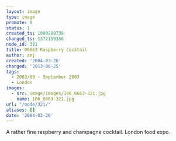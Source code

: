 ```yaml
---
layout: image
type: image
promote: 0
status: 1
created_ts: 1080280738
changed_ts: 1372159356
node_id: 321
title: 00663 Raspberry Cocktail
author: anj
created: '2004-03-26'
changed: '2013-06-25'
tags:
  - 2003/09 - September 2003
  - London
images:
  - src: image/images/106_0663-321.jpg
    name: 106_0663-321.jpg
url: "/node/321/"
aliases: []
date: '2004-03-26'
---
```

A rather fine raspberry and champagne cocktail.  London food expo.
